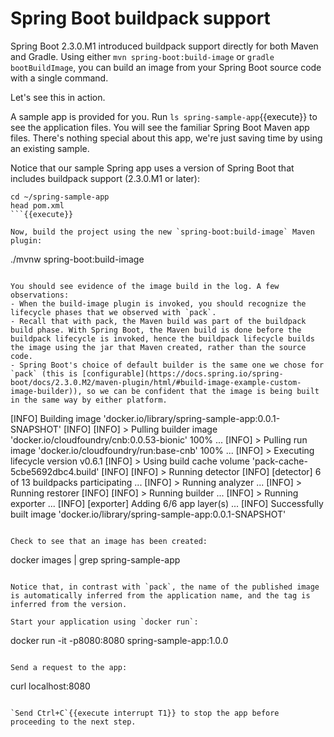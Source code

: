 # Spring Boot buildpack support

Spring Boot 2.3.0.M1 introduced buildpack support directly for both Maven and Gradle. Using either `mvn spring-boot:build-image` or `gradle bootBuildImage`, you can build an image from your Spring Boot source code with a single command.

Let's see this in action. 

A sample app is provided for you. Run `ls spring-sample-app`{{execute}} to see the application files. You will see the familiar Spring Boot Maven app files. There's nothing special about this app, we're just saving time by using an existing sample.

Notice that our sample Spring app uses a version of Spring Boot that includes buildpack support (2.3.0.M1 or later): 
```
cd ~/spring-sample-app
head pom.xml 
```{{execute}}

Now, build the project using the new `spring-boot:build-image` Maven plugin:
```
./mvnw spring-boot:build-image
```{{execute}}

You should see evidence of the image build in the log. A few observations:
- When the build-image plugin is invoked, you should recognize the lifecycle phases that we observed with `pack`. 
- Recall that with pack, the Maven build was part of the buildpack build phase. With Spring Boot, the Maven build is done before the buildpack lifecycle is invoked, hence the buildpack lifecycle builds the image using the jar that Maven created, rather than the source code.
- Spring Boot's choice of default builder is the same one we chose for `pack` (this is [configurable](https://docs.spring.io/spring-boot/docs/2.3.0.M2/maven-plugin/html/#build-image-example-custom-image-builder)), so we can be confident that the image is being built in the same way by either platform.
```
[INFO] Building image 'docker.io/library/spring-sample-app:0.0.1-SNAPSHOT'
[INFO]
[INFO]  > Pulling builder image 'docker.io/cloudfoundry/cnb:0.0.53-bionic' 100%
...
[INFO]  > Pulling run image 'docker.io/cloudfoundry/run:base-cnb' 100%
...
[INFO]  > Executing lifecycle version v0.6.1
[INFO]  > Using build cache volume 'pack-cache-5cbe5692dbc4.build'
[INFO]
[INFO]  > Running detector
[INFO]     [detector]    6 of 13 buildpacks participating
...
[INFO]  > Running analyzer
...
[INFO]  > Running restorer
[INFO]
[INFO]  > Running builder
...
[INFO]  > Running exporter
...
[INFO]     [exporter]    Adding 6/6 app layer(s)
...
[INFO] Successfully built image 'docker.io/library/spring-sample-app:0.0.1-SNAPSHOT'
```

Check to see that an image has been created:
```
docker images | grep spring-sample-app
```{{execute}}

Notice that, in contrast with `pack`, the name of the published image is automatically inferred from the application name, and the tag is inferred from the version.

Start your application using `docker run`:
```
docker run -it -p8080:8080 spring-sample-app:1.0.0
```{{execute}}

Send a request to the app:
```
curl localhost:8080
```{{execute T2}}

`Send Ctrl+C`{{execute interrupt T1}} to stop the app before proceeding to the next step.
